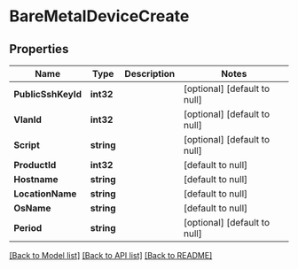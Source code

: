 # BareMetalDeviceCreate

## Properties
Name | Type | Description | Notes
------------ | ------------- | ------------- | -------------
**PublicSshKeyId** | **int32** |  | [optional] [default to null]
**VlanId** | **int32** |  | [optional] [default to null]
**Script** | **string** |  | [optional] [default to null]
**ProductId** | **int32** |  | [default to null]
**Hostname** | **string** |  | [default to null]
**LocationName** | **string** |  | [default to null]
**OsName** | **string** |  | [default to null]
**Period** | **string** |  | [optional] [default to null]

[[Back to Model list]](../README.md#documentation-for-models) [[Back to API list]](../README.md#documentation-for-api-endpoints) [[Back to README]](../README.md)



